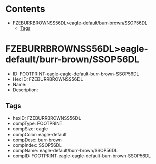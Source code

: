 



Contents
========

* [FZEBURRBROWNSS56DL>eagle-default/burr-brown/SSOP56DL](#fzeburrbrownss56dleagle-defaultburr-brownssop56dl)
	* [Tags](#tags)

# FZEBURRBROWNSS56DL>eagle-default/burr-brown/SSOP56DL

- ID: FOOTPRINT-eagle-eagle-default-burr-brown-SSOP56DL
- Hex ID: FZEBURRBROWNSS56DL
- Name: 
- Description: 

## Tags

- hexID: FZEBURRBROWNSS56DL
- oompType: FOOTPRINT
- oompSize: eagle
- oompColor: eagle-default
- oompDesc: burr-brown
- oompIndex: SSOP56DL
- oompName: eagle-default/burr-brown/SSOP56DL
- oompID: FOOTPRINT-eagle-eagle-default-burr-brown-SSOP56DL
